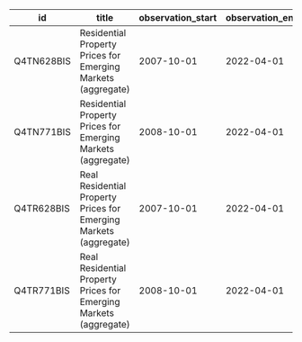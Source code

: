 | id         | title                                                             | observation_start   | observation_end   |
|------------|-------------------------------------------------------------------|---------------------|-------------------|
| Q4TN628BIS | Residential Property Prices for Emerging Markets (aggregate)      | 2007-10-01          | 2022-04-01        |
| Q4TN771BIS | Residential Property Prices for Emerging Markets (aggregate)      | 2008-10-01          | 2022-04-01        |
| Q4TR628BIS | Real Residential Property Prices for Emerging Markets (aggregate) | 2007-10-01          | 2022-04-01        |
| Q4TR771BIS | Real Residential Property Prices for Emerging Markets (aggregate) | 2008-10-01          | 2022-04-01        |